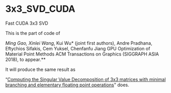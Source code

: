 # 3x3_SVD_CUDA
Fast CUDA 3x3 SVD 

This is the part of code of 

**Ming Gao*, Xinlei Wang*, Kui Wu* (joint first authors), Andre Pradhana, Eftychios Sifakis, Cem Yuksel, Chenfanfu Jiang
GPU Optimization of Material Point Methods 
ACM Transactions on Graphics (SIGGRAPH ASIA 2018), to appear.**

It will produce the same result as 

“[Computing the Singular Value Decomposition of 3x3 matrices with minimal branching and elementary floating point operations](http://pages.cs.wisc.edu/~sifakis/project_pages/svd.html)" does. 
